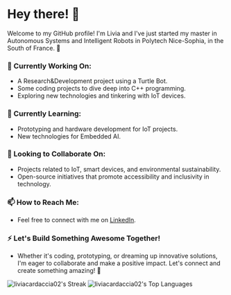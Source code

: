 # Hey there! 🌸

Welcome to my GitHub profile! I'm Livia and I've just started my master in Autonomous Systems and Intelligent Robots in Polytech Nice-Sophia, in the South of France. 🍃

### 🔭 Currently Working On:
- A Research&Development project using a Turtle Bot.
- Some coding projects to dive deep into C++ programming.
- Exploring new technologies and tinkering with IoT devices.

### 🌱 Currently Learning:
- Prototyping and hardware development for IoT projects.
- New technologies for Embedded AI.

### 👯 Looking to Collaborate On:
- Projects related to IoT, smart devices, and environmental sustainability.
- Open-source initiatives that promote accessibility and inclusivity in technology.

### 📫 How to Reach Me:
- Feel free to connect with me on [LinkedIn](https://www.linkedin.com/in/livia-cardaccia/).

### ⚡️ Let's Build Something Awesome Together!
- Whether it's coding, prototyping, or dreaming up innovative solutions, I'm eager to collaborate and make a positive impact. Let's connect and create something amazing! 🚀

  
![liviacardaccia02's Streak](https://github-readme-streak-stats.herokuapp.com/?user=liviacardaccia02&theme=dracula&hide_border=true)
![liviacardaccia02's Top Languages](https://github-readme-stats.vercel.app/api/top-langs/?username=liviacardaccia02&theme=dracula&show_icons=true&hide_border=true&layout=compact)

<!--
**liviacardaccia02/liviacardaccia02** is a ✨ _special_ ✨ repository because its `README.md` (this file) appears on your GitHub profile.

Here are some ideas to get you started:

- 🔭 I’m currently working on ...
- 🌱 I’m currently learning ...
- 👯 I’m looking to collaborate on ...
- 🤔 I’m looking for help with ...
- 💬 Ask me about ...
- 📫 How to reach me: ...
- 😄 Pronouns: ...
- ⚡ Fun fact: ...
-->
